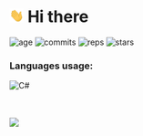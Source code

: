 # <img src="https://raw.githubusercontent.com/REgorion/REgorion/main/wave.gif" width="25px"> Hi there 
<!--[![Anurag's GitHub stats](https://github-readme-stats.vercel.app/api?username=REgorion)](https://github.com/anuraghazra/github-readme-stats)-->

![age](https://img.shields.io/static/v1?style=for-the-badge&label=Account%20age%3A&color=555&labelColor=%23ffd33d&message=4%20years)
![commits](https://img.shields.io/static/v1?style=for-the-badge&label=Total%20commits%3A&color=555&labelColor=%230366d6&message=77)
![reps](https://img.shields.io/static/v1?style=for-the-badge&label=Repositories%3A&color=555&labelColor=%236a737d&message=4)
![stars](https://img.shields.io/static/v1?style=for-the-badge&label=Stars%3A&color=555&labelColor=%23fff5b1&message=1%20recived)

### Languages usage:
![C#](https://img.shields.io/static/v1?style=flat&label=C%23&color=555&labelColor=%23178600&message=100%25)

<br/>
<br/>
<img src="https://visitor-badge.glitch.me/badge?page_id=REgorion.visitor-badge&color=5194f0" />
